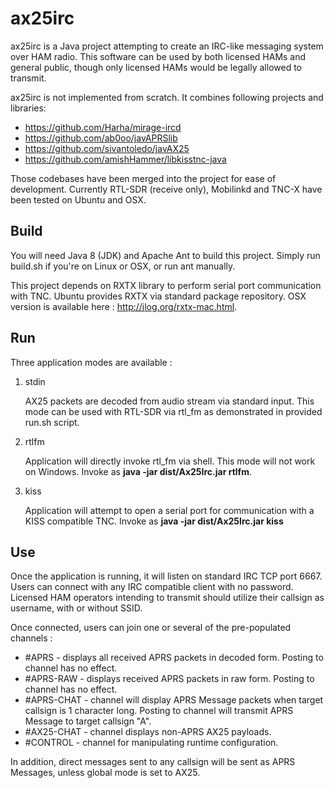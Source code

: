 # ax25irc

ax25irc is a Java project attempting to create an IRC-like messaging system over
HAM radio. This software can be used by both licensed HAMs and general public,
though only licensed HAMs would be legally allowed to transmit.

ax25irc is not implemented from scratch. It combines following projects and libraries:

* https://github.com/Harha/mirage-ircd
* https://github.com/ab0oo/javAPRSlib
* https://github.com/sivantoledo/javAX25
* https://github.com/amishHammer/libkisstnc-java

Those codebases have been merged into the project for ease of development.
Currently RTL-SDR (receive only), Mobilinkd and TNC-X have been tested on Ubuntu and OSX.

## Build

You will need Java 8 (JDK) and Apache Ant to build this project. Simply run build.sh
if you're on Linux or OSX, or run ant manually.

This project depends on RXTX library to perform serial port communication with TNC.
Ubuntu provides RXTX via standard package repository. OSX version is available
here : http://jlog.org/rxtx-mac.html.

## Run

Three application modes are available :

1. stdin

   AX25 packets are decoded from audio stream via standard input. This mode can be used
with RTL-SDR via rtl_fm as demonstrated in provided run.sh script.

2. rtlfm

   Application will directly invoke rtl_fm via shell. This mode will not work on Windows.
Invoke as **java -jar dist/Ax25Irc.jar rtlfm**.

3. kiss

   Application will attempt to open a serial port for communication with a KISS compatible
TNC. Invoke as  **java -jar dist/Ax25Irc.jar kiss <path to serial port>**

## Use

Once the application is running, it will listen on standard IRC TCP port 6667. Users can
connect with any IRC compatible client with no password. Licensed HAM operators
intending to transmit should utilize their callsign as username, with or without SSID.

Once connected, users can join one or several of the pre-populated channels :

* #APRS - displays all received APRS packets in decoded form. Posting to channel has no effect.
* #APRS-RAW - displays received APRS packets in raw form. Posting to channel has no effect.
* #APRS-CHAT - channel will display APRS Message packets when target callsign is 1 character long.
Posting to channel will transmit APRS Message to target callsign "A".
* #AX25-CHAT - channel displays non-APRS AX25 payloads.
* #CONTROL - channel for manipulating runtime configuration.

In addition, direct messages sent to any callsign will be sent as APRS Messages,
unless global mode is set to AX25.

